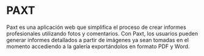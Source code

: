# PAXT
Paxt es una aplicación web que simplifica el proceso de crear informes profesionales utilizando fotos y comentarios. Con Paxt, los usuarios pueden generar informes detallados a partir de imágenes ya sean tomadas en el momento accediendo a la galería exportándolos en formato PDF y Word.

